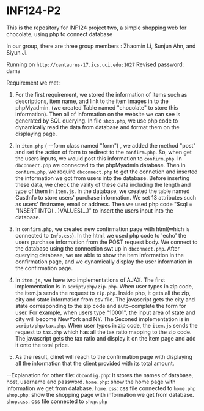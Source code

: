 # INF124-P2
This is the repository for INF124 project two, a simple shopping web for chocolate, using php to connect database

In our group, there are three group members : Zhaomin Li, Sunjun Ahn, and Siyun Ji.

Running on `http://centaurus-17.ics.uci.edu:1027`   Revised password: dama



Requirement we met:
1. For the first requirement, we stored the information of items such as descriptions, item name, and link to the item images in to the phpMyadmin. (we created Table named "chocolate" to store this information). Then all of information on the website we can see is generated by SQL querying. In file `shop.php`, we use php code to dynamically read the data from database and format them on the displaying page.


2. In `item.php` ( --form class named "form") , we added the method "post" and set the action of form to redirect to the `confirm.php`. So, when get the users inputs, we would post this information to `confirm.php`. In `dbconnect.php` we connected to the phpMyadmin database. Then in `confirm.php`, we require `dbconnect.php` to get the connetion and inserted the information we got from users into the database. Before inserting these data, we check the vality of these data including the length and type of them in `item.js`. In the database, we created the table named CustInfo to store users' purchase information. We set 13 attributes such as users' firstname, email or address. Then we used php code "$sql = "INSERT INTO(...)VALUES(...)" to insert the users input into the database.


3. In `confirm.php`, we created new confirmation page with html(which is connected to `Info.css`). In the html, we used php code to 'echo' the users purchase information from the POST request body. We connect to the database using the connection swt up in `dbconnect.php`. After querying database, we are able to show the item information in the confirmation page, and we dynamically display the user information in the confirmation page.


4. In `item.js`, we have two implementations of AJAX. The first implementation is in `script/php/zip.php`. When user types in zip code, the item.js sends the request to `zip.php`. Inside php, it gets all the zip, city and state information from csv file. The javascript gets the city and state corresponding to the zip code and auto-complete the form for user. For example, when users type "10001", the input area of state and city will become NewYork and NY. The Seconed implementation is in `script/php/tax.php`. When user types in zip code, the `item.js` sends the request to `tax.php` which has all the tax ratio mapping to the zip code. The javascript gets the tax ratio and display it on the item page and add it onto the total price.

5. As the result, clinet will reach to the confirmation page with displaying all the information that the client provided with its total amount.
 
 --Explanation for other file: 
`dbconfig.php`: It stores the names of database, host, username and password. 
`home.php`: show the home page with information we get from database.
`home.css`: css file connected to `home.php`
`shop.php`: show the shopping page with information we get from database.
`shop.css`: css file connected to `shop.php`



